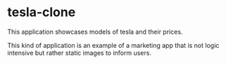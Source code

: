 # tesla-clone
This application showcases models of tesla and their prices.

This kind of application is an example of a marketing app that is not logic intensive but rather static images to inform users.
